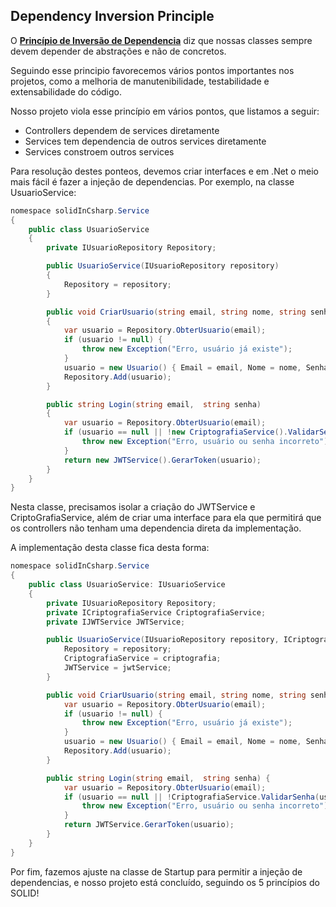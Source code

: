 ## Dependency Inversion Principle

O [**Princípio de Inversão de Dependencia**](https://pt.stackoverflow.com/questions/101552/o-que-%C3%A9-princ%C3%ADpio-da-invers%C3%A3o-de-depend%C3%AAncia-dip) diz que nossas classes sempre devem depender de abstrações e não de concretos.

Seguindo esse principio favorecemos vários pontos importantes nos projetos, como a melhoria de manutenibilidade, testabilidade e extensabilidade do código.

Nosso projeto viola esse princípio em vários pontos, que listamos a seguir:

* Controllers dependem de services diretamente
* Services tem dependencia de outros services diretamente
* Services constroem outros services

Para resolução destes ponteos, devemos criar interfaces e em .Net o meio mais fácil é fazer a injeção de dependencias. Por exemplo, na classe UsuarioService:

```C#
nomespace solidInCsharp.Service
{
    public class UsuarioService
    {
        private IUsuarioRepository Repository;

        public UsuarioService(IUsuarioRepository repository)
        { 
            Repository = repository;
        }

        public void CriarUsuario(string email, string nome, string senha)
        {
            var usuario = Repository.ObterUsuario(email);
            if (usuario != null) {
                throw new Exception("Erro, usuário já existe");
            }
            usuario = new Usuario() { Email = email, Nome = nome, Senha = new CriptografiaService().CriptografarSenha(senha)};
            Repository.Add(usuario);
        }

        public string Login(string email,  string senha)
        {
            var usuario = Repository.ObterUsuario(email);
            if (usuario == null || !new CriptografiaService().ValidarSenha(usuario.Senha, senha)) {
                throw new Exception("Erro, usuário ou senha incorreto");
            }
            return new JWTService().GerarToken(usuario);
        }
    }
}
```

Nesta classe, precisamos isolar a criação do JWTService e CriptoGrafiaService, além de criar uma interface para ela que permitirá que os controllers não tenham uma dependencia direta da implementação.

A implementação desta classe fica desta forma:

```C#
nomespace solidInCsharp.Service
{
    public class UsuarioService: IUsuarioService
    {
        private IUsuarioRepository Repository;
        private ICriptografiaService CriptografiaService;
        private IJWTService JWTService;

        public UsuarioService(IUsuarioRepository repository, ICriptografiaService criptografia, IJWTService jwtService){ 
            Repository = repository;
            CriptografiaService = criptografia;
            JWTService = jwtService;
        }

        public void CriarUsuario(string email, string nome, string senha) {
            var usuario = Repository.ObterUsuario(email);
            if (usuario != null) {
                throw new Exception("Erro, usuário já existe");
            }
            usuario = new Usuario() { Email = email, Nome = nome, Senha = criptografiaService.CriptografarSenha(senha)};
            Repository.Add(usuario);
        }

        public string Login(string email,  string senha) {
            var usuario = Repository.ObterUsuario(email);
            if (usuario == null || !CriptografiaService.ValidarSenha(usuario.Senha, senha)) {
                throw new Exception("Erro, usuário ou senha incorreto");
            }
            return JWTService.GerarToken(usuario);
        }
    }
}
```

Por fim, fazemos ajuste na classe de Startup para permitir a injeção de dependencias, e nosso projeto está concluído, seguindo os 5 princípios do SOLID!